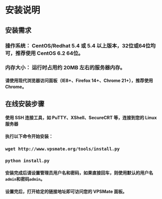 安装说明
=======

## 安装需求  
### 操作系统：  CentOS/Redhat 5.4 或 5.4 以上版本，32位或64位均可，推荐使用 CentOS 6.2 64位。  
### 内存大小：  运行时占用约 20MB 左右的服务器内存。  
#### 请使用现代浏览器访问面板（IE8+、Firefox 14+、Chrome 21+），推荐使用 Chrome。  
## 在线安装步骤  
#### 使用 SSH 连接工具，如 PuTTY、XShell、SecureCRT 等，连接到您的 Linux 服务器  
#### 执行以下命令开始安装：  
### `wget http://www.vpsmate.org/tools/install.py`  
### `python install.py`  
			
#### 安装完成后请设置管理员用户名和密码，如果直接回车，则使用默认的用户名`admin`和密码`admin`。  
#### 设置完后，打开给定的链接地址即可访问您的 VPSMate 面板。
